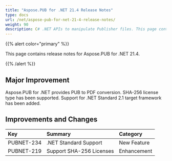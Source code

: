 ```yaml
---
title: "Aspose.PUB for .NET 21.4 Release Notes"
type: docs
url: /net/aspose-pub-for-net-21-4-release-notes/
weight: 90
description: C# .NET APIs to manipulate Publisher files. This page contains new features Aspose.PUB for .NET, enhancement, and bug fixes in 2021, version 21.4.
---
```


{{% alert color="primary" %}} 

This page contains release notes for Aspose.PUB for .NET 21.4.

{{% /alert %}} 
## **Major Improvement**
Aspose.PUB for .NET provides PUB to PDF conversion. SHA-256 license type has been supported. Support for .NET Standard 2.1 target framework has been added.
## **Improvements and Changes**

|**Key**|**Summary**|**Category**|
| :- | :- | :- |
|PUBNET-234|.NET Standard Support|New Feature|
|PUBNET-219|Support SHA-256 Licenses|Enhancement|


